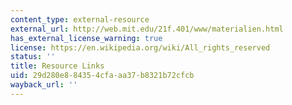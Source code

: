```yaml
---
content_type: external-resource
external_url: http://web.mit.edu/21f.401/www/materialien.html
has_external_license_warning: true
license: https://en.wikipedia.org/wiki/All_rights_reserved
status: ''
title: Resource Links
uid: 29d280e8-8435-4cfa-aa37-b8321b72cfcb
wayback_url: ''
---
```

